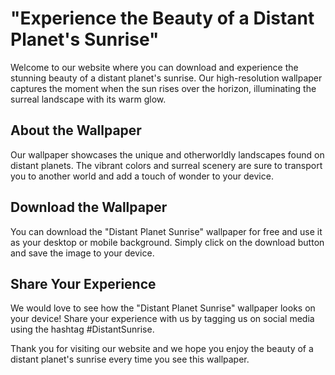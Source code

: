 <!--font:Poppins-->

# "Experience the Beauty of a Distant Planet's Sunrise"

Welcome to our website where you can download and experience the stunning beauty of a distant planet's sunrise. Our high-resolution wallpaper captures the moment when the sun rises over the horizon, illuminating the surreal landscape with its warm glow.

## About the Wallpaper

Our wallpaper showcases the unique and otherworldly landscapes found on distant planets. The vibrant colors and surreal scenery are sure to transport you to another world and add a touch of wonder to your device.

## Download the Wallpaper

You can download the "Distant Planet Sunrise" wallpaper for free and use it as your desktop or mobile background. Simply click on the download button and save the image to your device.

## Share Your Experience

We would love to see how the "Distant Planet Sunrise" wallpaper looks on your device! Share your experience with us by tagging us on social media using the hashtag #DistantSunrise. 

Thank you for visiting our website and we hope you enjoy the beauty of a distant planet's sunrise every time you see this wallpaper.

<!--

Write me markdown content of website with wallpaper:

"Sunrise on a distant planet"

The header of the page should not be copy of the text but rather a real content of the website which is using this wallpaper.


---


# "Discover the Beauty of Sunrise on a Distant Planet"

Welcome to our website where you can experience the stunning beauty of sunrise on a distant planet. Our wallpaper captures the breathtaking moment when the sun rises over the horizon, illuminating the landscape with its warm glow.

## About the Wallpaper

Our wallpaper is a high-resolution image that showcases the unique and otherworldly landscapes found on distant planets. The vibrant colors and surreal scenery are sure to transport you to another world.

## Download the Wallpaper

You can download the "Sunrise on a Distant Planet" wallpaper for free and use it as your desktop or mobile background. Simply click on the download button and save the image to your device.

## Share Your Experience

We would love to see how the "Sunrise on a Distant Planet" wallpaper looks on your device! Share your experience with us by tagging us on social media using the hashtag #DistantSunrise. 

Thank you for visiting our website and we hope you enjoy the beauty of sunrise on a distant planet every time you see this wallpaper.


---


Heading is too long, rewrite whole content.


---


# "Experience the Beauty of Sunrise on a Distant Planet"

Welcome to our website where you can download and enjoy the stunning beauty of a distant planet's sunrise. Our high-resolution wallpaper captures the breathtaking moment when the sun rises over the horizon, illuminating the surreal landscape with its warm glow.

## About the Wallpaper

Our wallpaper showcases the unique and otherworldly landscapes found on distant planets. The vibrant colors and surreal scenery are sure to transport you to another world and add a touch of wonder to your device.

## Download the Wallpaper

You can download the "Sunrise on a Distant Planet" wallpaper for free and use it as your desktop or mobile background. Simply click on the download button and save the image to your device.

## Share Your Experience

We would love to see how the "Sunrise on a Distant Planet" wallpaper looks on your device! Share your experience with us by tagging us on social media using the hashtag #DistantSunrise. 

Thank you for visiting our website and we hope you enjoy the beauty of a distant planet's sunrise every time you see this wallpaper.


---


Heading is too long, rewrite whole content.


---


# "Discover the Wonder of a Distant Planet's Sunrise"

Welcome to our website where you can download and experience the awe-inspiring beauty of a distant planet's sunrise. Our high-resolution wallpaper captures the moment when the sun rises over the horizon, illuminating the surreal landscape with its warm glow.

## About the Wallpaper

Our wallpaper showcases the unique and otherworldly landscapes found on distant planets. The vibrant colors and surreal scenery are sure to transport you to another world and add a touch of wonder to your device.

## Download the Wallpaper

You can download the "Distant Planet Sunrise" wallpaper for free and use it as your desktop or mobile background. Simply click on the download button and save the image to your device.

## Share Your Experience

We would love to see how the "Distant Planet Sunrise" wallpaper looks on your device! Share your experience with us by tagging us on social media using the hashtag #DistantSunrise. 

Thank you for visiting our website and we hope you enjoy the wonder of a distant planet's sunrise every time you see this wallpaper.


---


Heading is too long, rewrite whole content.


---


# "Experience the Beauty of a Distant Planet's Sunrise"

Welcome to our website where you can download and experience the stunning beauty of a distant planet's sunrise. Our high-resolution wallpaper captures the moment when the sun rises over the horizon, illuminating the surreal landscape with its warm glow.

## About the Wallpaper

Our wallpaper showcases the unique and otherworldly landscapes found on distant planets. The vibrant colors and surreal scenery are sure to transport you to another world and add a touch of wonder to your device.

## Download the Wallpaper

You can download the "Distant Planet Sunrise" wallpaper for free and use it as your desktop or mobile background. Simply click on the download button and save the image to your device.

## Share Your Experience

We would love to see how the "Distant Planet Sunrise" wallpaper looks on your device! Share your experience with us by tagging us on social media using the hashtag #DistantSunrise. 

Thank you for visiting our website and we hope you enjoy the beauty of a distant planet's sunrise every time you see this wallpaper.


---


Write me a Google font which is best fitting for the website.

Pick from the list:
- Montserrat
- Inter
- Futura
- Raleway
- Poppins
- Barlow Condensed
- Orbitron
- Open Sans
- Lobster
- IBM Plex Sans
- Exo 2
- Roboto
- Alegreya
- Playfair Display
- Great Vibes
- Lato
- Dancing Script


Write just the font name nothing else.


---


Poppins

-->
